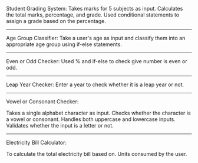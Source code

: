 Student Grading System:
Takes marks for 5 subjects as input.
Calculates the total marks, percentage, and grade.
Used conditional statements to assign a grade based on the percentage.
_________________________________________________
Age Group Classifier:
Take a user's age as input and classify them into an appropriate age group using if-else statements.
_________________________________________________________________________________________________
 Even or Odd Checker:
 Used % and if-else to check give number is even or odd.
 _________________________________________________
Leap Year Checker:
Enter a year to check whether it is a leap year or not.
_________________________________________________________________________________________________
 Vowel or Consonant Checker:
 
 Takes a single alphabet character as input.
Checks whether the character is a vowel or consonant.
Handles both uppercase and lowercase inputs.
Validates whether the input is a letter or not.
_________________________________________________________________________________________________
 Electricity Bill Calculator:

To calculate the total electricity bill based on.
Units consumed by the user.


 



